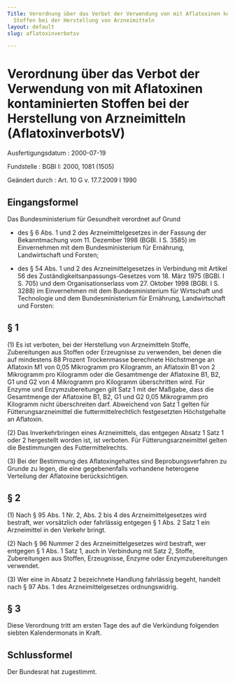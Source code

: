 ```yaml
---
Title: Verordnung über das Verbot der Verwendung von mit Aflatoxinen kontaminierten
  Stoffen bei der Herstellung von Arzneimitteln
layout: default
slug: aflatoxinverbotsv

---
```


# Verordnung über das Verbot der Verwendung von mit Aflatoxinen kontaminierten Stoffen bei der Herstellung von Arzneimitteln (AflatoxinverbotsV)

Ausfertigungsdatum
:   2000-07-19

Fundstelle
:   BGBl I: 2000, 1081 (1505)

Geändert durch
:   Art. 10 G v. 17.7.2009 I 1990



## Eingangsformel

Das Bundesministerium für Gesundheit verordnet auf Grund

-   des § 6 Abs. 1 und 2 des Arzneimittelgesetzes in der Fassung der
    Bekanntmachung vom 11. Dezember 1998 (BGBl. I S. 3585) im Einvernehmen
    mit dem Bundesministerium für Ernährung, Landwirtschaft und Forsten;


-   des § 54 Abs. 1 und 2 des Arzneimittelgesetzes in Verbindung mit
    Artikel 56 des Zuständigkeitsanpassungs-Gesetzes vom 18. März 1975
    (BGBl. I S. 705) und dem Organisationserlass vom 27. Oktober 1998
    (BGBl. I S. 3288) im Einvernehmen mit dem Bundesministerium für
    Wirtschaft und Technologie und dem Bundesministerium für Ernährung,
    Landwirtschaft und Forsten:





## § 1

(1) Es ist verboten, bei der Herstellung von Arzneimitteln Stoffe,
Zubereitungen aus Stoffen oder Erzeugnisse zu verwenden, bei denen die
auf mindestens 88 Prozent Trockenmasse berechnete Höchstmenge an
Aflatoxin M1 von 0,05 Mikrogramm pro Kilogramm, an Aflatoxin B1 von 2
Mikrogramm pro Kilogramm oder die Gesamtmenge der Aflatoxine B1, B2,
G1 und G2 von 4 Mikrogramm pro Kilogramm überschritten wird. Für
Enzyme und Enzymzubereitungen gilt Satz 1 mit der Maßgabe, dass die
Gesamtmenge der Aflatoxine B1, B2, G1 und G2 0,05 Mikrogramm pro
Kilogramm nicht überschreiten darf. Abweichend von Satz 1 gelten für
Fütterungsarzneimittel die futtermittelrechtlich festgesetzten
Höchstgehalte an Aflatoxin.

(2) Das Inverkehrbringen eines Arzneimittels, das entgegen Absatz 1
Satz 1 oder 2 hergestellt worden ist, ist verboten. Für
Fütterungsarzneimittel gelten die Bestimmungen des Futtermittelrechts.

(3) Bei der Bestimmung des Aflatoxingehaltes sind Beprobungsverfahren
zu Grunde zu legen, die eine gegebenenfalls vorhandene heterogene
Verteilung der Aflatoxine berücksichtigen.


## § 2

(1) Nach § 95 Abs. 1 Nr. 2, Abs. 2 bis 4 des Arzneimittelgesetzes wird
bestraft, wer vorsätzlich oder fahrlässig entgegen § 1 Abs. 2 Satz 1
ein Arzneimittel in den Verkehr bringt.

(2) Nach § 96 Nummer 2 des Arzneimittelgesetzes wird bestraft, wer
entgegen § 1 Abs. 1 Satz 1, auch in Verbindung mit Satz 2, Stoffe,
Zubereitungen aus Stoffen, Erzeugnisse, Enzyme oder Enzymzubereitungen
verwendet.

(3) Wer eine in Absatz 2 bezeichnete Handlung fahrlässig begeht,
handelt nach § 97 Abs. 1 des Arzneimittelgesetzes ordnungswidrig.


## § 3

Diese Verordnung tritt am ersten Tage des auf die Verkündung folgenden
siebten Kalendermonats in Kraft.


## Schlussformel

Der Bundesrat hat zugestimmt.

